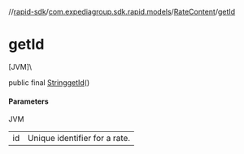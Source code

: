 //[rapid-sdk](../../../index.md)/[com.expediagroup.sdk.rapid.models](../index.md)/[RateContent](index.md)/[getId](get-id.md)

# getId

[JVM]\

public final [String](https://docs.oracle.com/javase/8/docs/api/java/lang/String.html)[getId](get-id.md)()

#### Parameters

JVM

| | |
|---|---|
| id | Unique identifier for a rate. |
